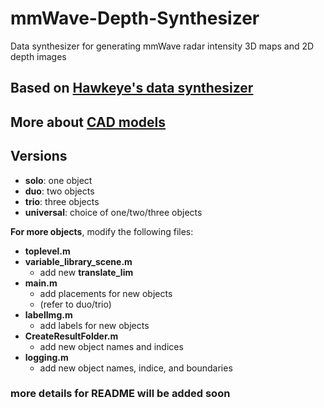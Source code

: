 # mmWave-Depth-Synthesizer
 Data synthesizer for generating mmWave radar intensity 3D maps and 2D depth images

## Based on [Hawkeye's data synthesizer](https://github.com/JaydenG1019/HawkEye-Data-Code)

## More about [CAD models](https://github.com/zhuoming34/CAD-Model-PointCloud)

## Versions
- **solo**: one object
- **duo**: two objects
- **trio**: three objects
- **universal**: choice of one/two/three objects 

**For more objects**, modify the following files:
- **toplevel.m**
- **variable_library_scene.m**
  - add new **translate_lim**
- **main.m**
  - add placements for new objects
  - (refer to duo/trio)
- **labelImg.m**
  - add labels for new objects
- **CreateResultFolder.m**
  - add new object names and indices
- **logging.m**
  - add new object names, indice, and boundaries

### more details for README will be added soon
